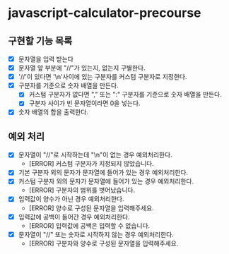 # javascript-calculator-precourse

## 구현할 기능 목록

- [x] 문자열을 입력 받는다
- [x] 문자열 앞 부분에 "//"가 있는지, 없는지 구별한다.
- [x] '//'이 있다면 '\n'사이에 있는 구분자를 커스텀 구분자로 지정한다.
- [x] 구분자를 기준으로 숫자 배열을 만든다.
  - [x] 커스텀 구분자가 없다면 "," 또는 ":" 구분자를 기준으로 숫자 배열을 만든다.
  - [x] 구분자 사이가 빈 문자열이라면 0을 넣는다.
- [x] 숫자 배열의 합을 출력한다.

## 예외 처리

- [x] 문자열이 "//"로 시작하는데 "\n"이 없는 경우 예외처리한다.
  - [ERROR] 커스텀 구분자가 지정되지 않았습니다.
- [x] 기본 구분자 외의 문자가 문자열에 들어가 있는 경우 예외처리한다.
- [x] 커스텀 구분자 외의 문자가 문자열에 들어가 있는 경우 예외처리한다.
  - [ERROR] 구분자의 범위를 벗어났습니다.
- [x] 입력값이 양수가 아닌 경우 예외처리한다.
  - [ERROR] 양수로 구성된 문자열을 입력해주세요.
- [x] 입력값에 공백이 들어간 경우 예외처리한다.
  - [ERROR] 입력값에 공백은 입력할 수 없습니다.
- [x] 문자열이 "//" 또는 숫자로 시작하지 않는 경우 예외처리한다.
  - [ERROR] 구분자와 양수로 구성된 문자열을 입력해주세요.
